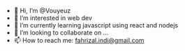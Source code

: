 - 👋 Hi, I’m @Vouyeuz
- 👀 I’m interested in web dev
- 🌱 I’m currently learning javascript using react and nodejs
- 💞️ I’m looking to collaborate on ...
- 📫 How to reach me: fahrizal.indi@gmail.com

<!---
Vouyeuz/Vouyeuz is a ✨ special ✨ repository because its `README.md` (this file) appears on your GitHub profile.
You can click the Preview link to take a look at your changes.
--->
